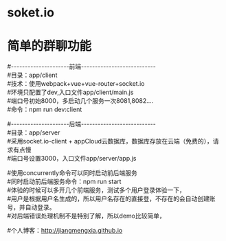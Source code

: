 # soket.io
# 简单的群聊功能


#---------------------前端---------------------------<br/>
#目录：app/client<br/>
#技术：使用webpack+vue+vue-router+socket.io<br/>
#环境只配置了dev,入口文件app/client/main.js<br/>
#端口号初始8000，多启动几个服务一次8081,8082....<br/>
#命令：npm run dev:client<br/>



#---------------------后端---------------------------<br/>
#目录：app/server<br/>
#采用socket.io-client + appCloud云数据库，数据库存放在云端（免费的），请求有点慢<br/>
#端口号设置3000，入口文件app/server/app.js<br/>


#使用concurrently命令可以同时启动前后端服务<br/>
#同时启动前后端服务命令：npm run start<br/>
#体验的时候可以多开几个前端服务，测试多个用户登录体验一下，<br/>
#用户是根据用户名生成的，所以用户名存在的直接登，不存在的会自动创建账号，并自动登录。<br/>
#对后端错误处理机制不是特别了解，所以demo比较简单，<br/>

#个人博客：http://jiangmengxia.github.io

